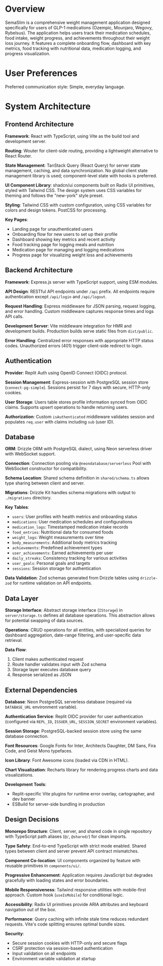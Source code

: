 # Overview

SemaSlim is a comprehensive weight management application designed specifically for users of GLP-1 medications (Ozempic, Mounjaro, Wegovy, Rybelsus). The application helps users track their medication schedules, food intake, weight progress, and achievements throughout their weight loss journey. It features a complete onboarding flow, dashboard with key metrics, food tracking with nutritional data, medication logging, and progress visualization.

# User Preferences

Preferred communication style: Simple, everyday language.

# System Architecture

## Frontend Architecture

**Framework**: React with TypeScript, using Vite as the build tool and development server.

**Routing**: Wouter for client-side routing, providing a lightweight alternative to React Router.

**State Management**: TanStack Query (React Query) for server state management, caching, and data synchronization. No global client state management library is used; component-level state with hooks is preferred.

**UI Component Library**: shadcn/ui components built on Radix UI primitives, styled with Tailwind CSS. The design system uses CSS variables for theming and follows the "new-york" style preset.

**Styling**: Tailwind CSS with custom configuration, using CSS variables for colors and design tokens. PostCSS for processing.

**Key Pages**:
- Landing page for unauthenticated users
- Onboarding flow for new users to set up their profile
- Dashboard showing key metrics and recent activity
- Food tracking page for logging meals and nutrition
- Medication page for managing and logging medications
- Progress page for visualizing weight loss and achievements

## Backend Architecture

**Framework**: Express.js server with TypeScript support, using ESM modules.

**API Design**: RESTful API endpoints under `/api` prefix. All endpoints require authentication except `/api/login` and `/api/logout`.

**Request Handling**: Express middleware for JSON parsing, request logging, and error handling. Custom middleware captures response times and logs API calls.

**Development Server**: Vite middleware integration for HMR and development builds. Production builds serve static files from `dist/public`.

**Error Handling**: Centralized error responses with appropriate HTTP status codes. Unauthorized errors (401) trigger client-side redirect to login.

## Authentication

**Provider**: Replit Auth using OpenID Connect (OIDC) protocol.

**Session Management**: Express-session with PostgreSQL session store (`connect-pg-simple`). Sessions persist for 7 days with secure, HTTP-only cookies.

**User Storage**: Users table stores profile information synced from OIDC claims. Supports upsert operations to handle returning users.

**Authorization**: Custom `isAuthenticated` middleware validates session and populates `req.user` with claims including `sub` (user ID).

## Database

**ORM**: Drizzle ORM with PostgreSQL dialect, using Neon serverless driver with WebSocket support.

**Connection**: Connection pooling via `@neondatabase/serverless` Pool with WebSocket constructor for compatibility.

**Schema Location**: Shared schema definition in `shared/schema.ts` allows type sharing between client and server.

**Migrations**: Drizzle Kit handles schema migrations with output to `./migrations` directory.

**Key Tables**:
- `users`: User profiles with health metrics and onboarding status
- `medications`: User medication schedules and configurations
- `medication_logs`: Timestamped medication intake records
- `food_entries`: Nutritional data for consumed foods
- `weight_logs`: Weight measurements over time
- `body_measurements`: Additional body metrics tracking
- `achievements`: Predefined achievement types
- `user_achievements`: Earned achievements per user
- `daily_streaks`: Consistency tracking for various activities
- `user_goals`: Personal goals and targets
- `sessions`: Session storage for authentication

**Data Validation**: Zod schemas generated from Drizzle tables using `drizzle-zod` for runtime validation on API endpoints.

## Data Layer

**Storage Interface**: Abstract storage interface (`IStorage`) in `server/storage.ts` defines all database operations. This abstraction allows for potential swapping of data sources.

**Operations**: CRUD operations for all entities, with specialized queries for dashboard aggregation, date-range filtering, and user-specific data retrieval.

**Data Flow**: 
1. Client makes authenticated request
2. Route handler validates input with Zod schema
3. Storage layer executes database query
4. Response serialized as JSON

## External Dependencies

**Database**: Neon PostgreSQL serverless database (required via `DATABASE_URL` environment variable).

**Authentication Service**: Replit OIDC provider for user authentication (configured via `REPL_ID`, `ISSUER_URL`, `SESSION_SECRET` environment variables).

**Session Storage**: PostgreSQL-backed session store using the same database connection.

**Font Resources**: Google Fonts for Inter, Architects Daughter, DM Sans, Fira Code, and Geist Mono typefaces.

**Icon Library**: Font Awesome icons (loaded via CDN in HTML).

**Chart Visualization**: Recharts library for rendering progress charts and data visualizations.

**Development Tools**: 
- Replit-specific Vite plugins for runtime error overlay, cartographer, and dev banner
- ESBuild for server-side bundling in production

## Design Decisions

**Monorepo Structure**: Client, server, and shared code in single repository with TypeScript path aliases (`@/`, `@shared/`) for clean imports.

**Type Safety**: End-to-end TypeScript with strict mode enabled. Shared types between client and server prevent API contract mismatches.

**Component Co-location**: UI components organized by feature with reusable primitives in `components/ui/`.

**Progressive Enhancement**: Application requires JavaScript but degrades gracefully with loading states and error boundaries.

**Mobile Responsiveness**: Tailwind responsive utilities with mobile-first approach. Custom hook (`useIsMobile`) for conditional logic.

**Accessibility**: Radix UI primitives provide ARIA attributes and keyboard navigation out of the box.

**Performance**: Query caching with infinite stale time reduces redundant requests. Vite's code splitting ensures optimal bundle sizes.

**Security**: 
- Secure session cookies with HTTP-only and secure flags
- CSRF protection via session-based authentication
- Input validation on all endpoints
- Environment variable validation at startup